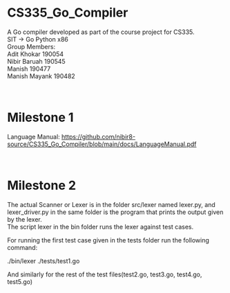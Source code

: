 # CS335_Go_Compiler
A Go compiler developed as part of the course project for CS335. </br>
SIT -> Go Python x86 </br>
Group Members:</br>
Adit Khokar 190054</br>
Nibir Baruah 190545</br>
Manish 190477</br>
Manish Mayank 190482</br>

<br>

# Milestone 1
Language Manual: https://github.com/nibir8-source/CS335_Go_Compiler/blob/main/docs/LanguageManual.pdf

<br>


# Milestone 2

The actual Scanner or Lexer is in the folder src/lexer named lexer.py, and lexer_driver.py in the same folder is the program that prints the output given by the lexer.<br>
The script lexer in the bin folder runs the lexer against test cases.<br>

For running the first test case given in the tests folder run the following command:<br>
 
./bin/lexer ./tests/test1.go<br>

And similarly for the rest of the test files(test2.go, test3.go, test4.go, test5.go)
